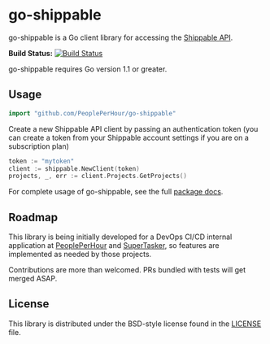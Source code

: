 # go-shippable #

go-shippable is a Go client library for accessing the [Shippable API][].

**Build Status:** [![Build Status](https://api.shippable.com/projects/556734d0edd7f2c052ff35b4/badge?branchName=master)](https://app.shippable.com/projects/556734d0edd7f2c052ff35b4/builds/latest)

go-shippable requires Go version 1.1 or greater.

## Usage ##

```go
import "github.com/PeoplePerHour/go-shippable"
```

Create a new Shippable API client by passing an authentication token (you can create
a token from your Shippable account settings if you are on a subscription plan)

```go
token := "mytoken"
client := shippable.NewClient(token)
projects, _, err := client.Projects.GetProjects()
```

For complete usage of go-shippable, see the full [package docs][].

[Shippable API]: http://docs.shippable.com/api/
[package docs]: https://godoc.org/github.com/PeoplePerHour/go-shippable


## Roadmap ##

This library is being initially developed for a DevOps CI/CD internal application at
[PeoplePerHour][] and [SuperTasker][], so features 
are implemented as needed by those projects.

Contributions are more than welcomed. PRs bundled with tests will get merged ASAP.

[PeoplePerHour]: https://www.peopleperhour.com
[SuperTasker]: https://www.supertasker.com


## License ##

This library is distributed under the BSD-style license found in the [LICENSE](./LICENSE)
file.
